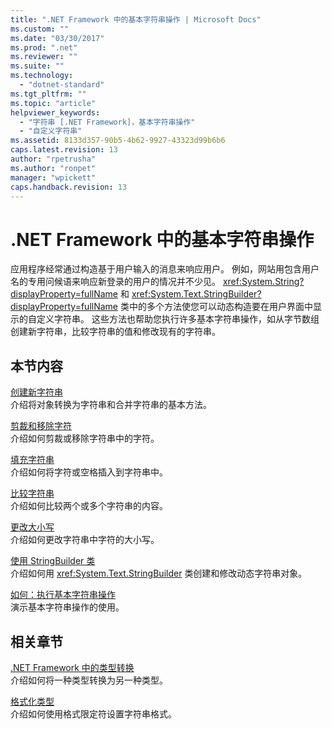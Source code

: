 ```yaml
---
title: ".NET Framework 中的基本字符串操作 | Microsoft Docs"
ms.custom: ""
ms.date: "03/30/2017"
ms.prod: ".net"
ms.reviewer: ""
ms.suite: ""
ms.technology: 
  - "dotnet-standard"
ms.tgt_pltfrm: ""
ms.topic: "article"
helpviewer_keywords: 
  - "字符串 [.NET Framework]，基本字符串操作"
  - "自定义字符串"
ms.assetid: 8133d357-90b5-4b62-9927-43323d99b6b6
caps.latest.revision: 13
author: "rpetrusha"
ms.author: "ronpet"
manager: "wpickett"
caps.handback.revision: 13
---
```

# .NET Framework 中的基本字符串操作
应用程序经常通过构造基于用户输入的消息来响应用户。  例如，网站用包含用户名的专用问候语来响应新登录的用户的情况并不少见。  <xref:System.String?displayProperty=fullName> 和 <xref:System.Text.StringBuilder?displayProperty=fullName> 类中的多个方法使您可以动态构造要在用户界面中显示的自定义字符串。  这些方法也帮助您执行许多基本字符串操作，如从字节数组创建新字符串，比较字符串的值和修改现有的字符串。  
  
## 本节内容  
 [创建新字符串](../../../docs/standard/base-types/creating-new.md)  
 介绍将对象转换为字符串和合并字符串的基本方法。  
  
 [剪裁和移除字符](../../../docs/standard/base-types/trimming.md)  
 介绍如何剪裁或移除字符串中的字符。  
  
 [填充字符串](../../../docs/standard/base-types/padding.md)  
 介绍如何将字符或空格插入到字符串中。  
  
 [比较字符串](../../../docs/standard/base-types/comparing.md)  
 介绍如何比较两个或多个字符串的内容。  
  
 [更改大小写](../../../docs/standard/base-types/changing-case.md)  
 介绍如何更改字符串中字符的大小写。  
  
 [使用 StringBuilder 类](../../../docs/standard/base-types/stringbuilder.md)  
 介绍如何用 <xref:System.Text.StringBuilder> 类创建和修改动态字符串对象。  
  
 [如何：执行基本字符串操作](../../../docs/standard/base-types/basic-manipulations.md)  
 演示基本字符串操作的使用。  
  
## 相关章节  
 [.NET Framework 中的类型转换](../../../docs/standard/base-types/type-conversion.md)  
 介绍如何将一种类型转换为另一种类型。  
  
 [格式化类型](../../../docs/standard/base-types/formatting-types.md)  
 介绍如何使用格式限定符设置字符串格式。